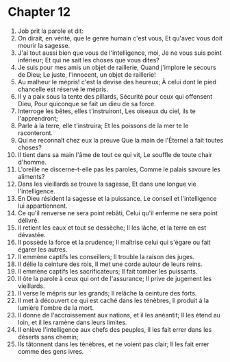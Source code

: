 # Chapter 12

1. Job prit la parole et dit:
2. On dirait, en vérité, que le genre humain c'est vous, Et qu'avec vous doit mourir la sagesse.
3. J'ai tout aussi bien que vous de l'intelligence, moi, Je ne vous suis point inférieur; Et qui ne sait les choses que vous dites?
4. Je suis pour mes amis un objet de raillerie, Quand j'implore le secours de Dieu; Le juste, l'innocent, un objet de raillerie!
5. Au malheur le mépris! c'est la devise des heureux; À celui dont le pied chancelle est réservé le mépris.
6. Il y a paix sous la tente des pillards, Sécurité pour ceux qui offensent Dieu, Pour quiconque se fait un dieu de sa force.
7. Interroge les bêtes, elles t'instruiront, Les oiseaux du ciel, ils te l'apprendront;
8. Parle à la terre, elle t'instruira; Et les poissons de la mer te le raconteront.
9. Qui ne reconnaît chez eux la preuve Que la main de l'Éternel a fait toutes choses?
10. Il tient dans sa main l'âme de tout ce qui vit, Le souffle de toute chair d'homme.
11. L'oreille ne discerne-t-elle pas les paroles, Comme le palais savoure les aliments?
12. Dans les vieillards se trouve la sagesse, Et dans une longue vie l'intelligence.
13. En Dieu résident la sagesse et la puissance. Le conseil et l'intelligence lui appartiennent.
14. Ce qu'il renverse ne sera point rebâti, Celui qu'il enferme ne sera point délivré.
15. Il retient les eaux et tout se dessèche; Il les lâche, et la terre en est dévastée.
16. Il possède la force et la prudence; Il maîtrise celui qui s'égare ou fait égarer les autres.
17. Il emmène captifs les conseillers; Il trouble la raison des juges.
18. Il délie la ceinture des rois, Il met une corde autour de leurs reins.
19. Il emmène captifs les sacrificateurs; Il fait tomber les puissants.
20. Il ôte la parole à ceux qui ont de l'assurance; Il prive de jugement les vieillards.
21. Il verse le mépris sur les grands; Il relâche la ceinture des forts.
22. Il met à découvert ce qui est caché dans les ténèbres, Il produit à la lumière l'ombre de la mort.
23. Il donne de l'accroissement aux nations, et il les anéantit; Il les étend au loin, et il les ramène dans leurs limites.
24. Il enlève l'intelligence aux chefs des peuples, Il les fait errer dans les déserts sans chemin;
25. Ils tâtonnent dans les ténèbres, et ne voient pas clair; Il les fait errer comme des gens ivres.

